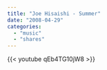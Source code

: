 ```yaml
---
title: "Joe Hisaishi - Summer"
date: "2008-04-29"
categories:
  - "music"
  - "shares"
---
```


{{< youtube qEb4TG10jW8 >}}
